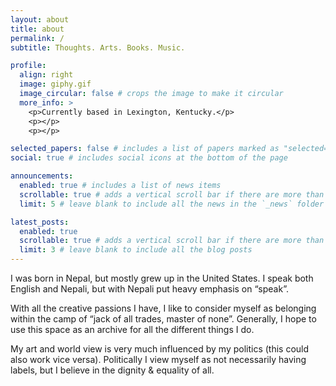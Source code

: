 ```yaml
---
layout: about
title: about
permalink: /
subtitle: Thoughts. Arts. Books. Music.

profile:
  align: right
  image: giphy.gif
  image_circular: false # crops the image to make it circular
  more_info: >
    <p>Currently based in Lexington, Kentucky.</p>
    <p></p>
    <p></p>

selected_papers: false # includes a list of papers marked as "selected={true}"
social: true # includes social icons at the bottom of the page

announcements:
  enabled: true # includes a list of news items
  scrollable: true # adds a vertical scroll bar if there are more than 3 news items
  limit: 5 # leave blank to include all the news in the `_news` folder

latest_posts:
  enabled: true
  scrollable: true # adds a vertical scroll bar if there are more than 3 new posts items
  limit: 3 # leave blank to include all the blog posts
---
```


I was born in Nepal, but mostly grew up in the United States. I speak both English and Nepali, but with Nepali put heavy emphasis on “speak”. 


With all the creative passions I have, I like to consider myself as belonging within the camp of “jack of all trades, master of none”. Generally, I hope to use this space as an archive for all the different things I do.    


My art and world view is very much influenced by my politics (this could also work vice versa). Politically I view myself as not necessarily having labels, but I believe in the dignity & equality of all.
